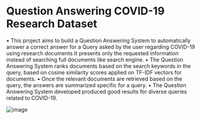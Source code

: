 # Question Answering COVID-19 Research Dataset


• This project aims to build a Question Answering System to automatically answer a correct answer for a Query asked by the user regarding COVID-19 using research documents.It presents only the requested information instead of searching full documents like search engine.
• The Question Answering System ranks documents based on the search keywords in the query, based on cosine similarity scores applied on TF-IDF vectors for documents.
• Once the relevant documents are retrieved based on the query, the answers are summarized specific for a query.
• The Question Answering System developed produced good results for diverse queries related to COVID-19.

  ![image](https://user-images.githubusercontent.com/18213984/111026807-70b32b00-8412-11eb-91a8-6aff2bb86a56.png)
